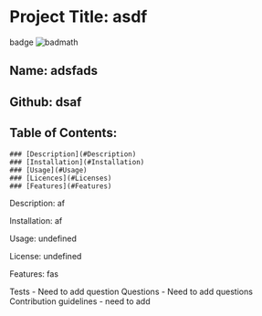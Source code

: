 

# Project Title: asdf
badge ![badmath](https://img.shields.io/github/languages/top/nielsenjared/badmath)

## Name: adsfads

## Github: dsaf

## Table of Contents:
    ### [Description](#Description)
    ### [Installation](#Installation)
    ### [Usage](#Usage)
    ### [Licences](#Licenses)
    ### [Features](#Features)

Description: 
af

Installation: 
af
 
Usage: 
undefined

License:
undefined

Features: 
fas

Tests - Need to add question
Questions - Need to add questions
Contribution guidelines - need to add
